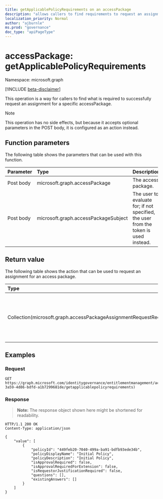 ```yaml
---
title: getApplicablePolicyRequirements on an accessPackage
description: "allows callers to find requirements to request an assignment for a specific accessPackage."
localization_priority: Normal
author: "ajburnle"
ms.prod: "governance"
doc_type: "apiPageType"
---
```


# accessPackage: getApplicablePolicyRequirements
Namespace: microsoft.graph

[!INCLUDE [beta-disclaimer](../../includes/beta-disclaimer.md)]

This operation is a way for callers to find what is required to successfully request an assignment for a specific accessPackage. 

> [!NOTE] 
> This operation has no side effects, but because it accepts optional parameters in the POST body, it is configured as an action instead.

## Function parameters

The following table shows the parameters that can be used with this function.

|Parameter|Type|Description|
|:---|:---|:---|
| Post body | microsoft.graph.accessPackage |The access package. |
| Post body | microsoft.graph.accessPackageSubject | The user to evaluate for; if not specified, the user from the token is used instead. |

## Return value

The following table shows the action that can be used to request an assignment for an access package.

|Type|Description|
| :--- | :--- |
| Collection(microsoft.graph.accessPackageAssignmentRequestRequirements) | One for each policy that the user is an `allowedRequestor` for. If there is a policy with no requirements, the `accessPackageAssignmentRequestRequirements` will have false and null values. If there are no policies where the user is an `allowedRequestor`, an empty collection will be returned instead. |

## Examples

### Request
<!-- {
  "blockType": "request",
  "name": "accesspackageassignmentrequest_filterByCurrentUser"
}
-->
``` http
GET https://graph.microsoft.com/identitygovernance/entitlementmanagement/accessPackages/fb449cf8-3a59-4d86-bdfd-a1b7299681de/getapplicablepolicyrequirements)
```

### Response
> **Note:** The response object shown here might be shortened for readability.
<!-- {
  "blockType": "response",
  "truncated": true,
  "@odata.type": "Collection(microsoft.graph.accessPackageAssignmentRequestRequirements)"
}
-->

```http
HTTP/1.1 200 OK
Content-Type: application/json

{
    "value": [
        {
            "policyId": "449feb20-7040-499a-ba91-bdfb93ede34b", 
            "policyDisplayName": "Initial Policy", 
            "policyDescription": "Initial Policy", 
            "isApprovalRequired": false, 
            "isApprovalRequiredForExtension": false, 
            "isRequestorJustificationRequired": false, 
            "questions": [], 
            "existingAnswers": [] 
        }
    ]
}
```